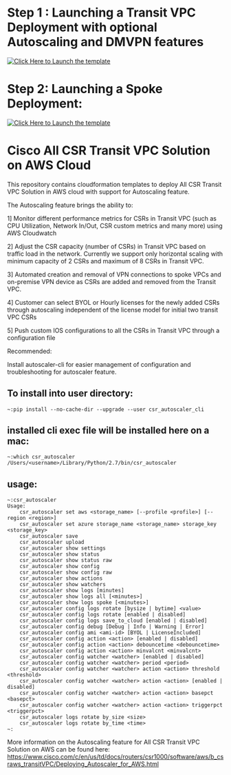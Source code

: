 # Step 1 : Launching a Transit VPC Deployment with optional Autoscaling and DMVPN features

[![Click Here to Launch the template](https://s3.amazonaws.com/cloudformation-examples/cloudformation-launch-stack.png)](https://console.aws.amazon.com/cloudformation/home?region=us-east-1#/stacks/new?stackName=AllCSRTransitVPCStack&templateURL=https://s3.amazonaws.com/csr1000vautoscaler-us-east-1/released/cisco-transit-vpc-primary-account.template)

# Step 2: Launching a Spoke Deployment:

[![Click Here to Launch the template](https://s3.amazonaws.com/cloudformation-examples/cloudformation-launch-stack.png)](https://console.aws.amazon.com/cloudformation/home?region=us-east-1#/stacks/new?stackName=AllCSRTransitVPCStack&templateURL=https://s3.amazonaws.com/csr1000vautoscaler-us-east-1/released/spoke-vpc.template)

# Cisco All CSR Transit VPC Solution on AWS Cloud
This repository contains cloudformation templates to deploy All CSR Transit VPC Solution in AWS cloud with support for Autoscaling feature.

The Autoscaling feature brings the ability to:

1] Monitor different performance metrics for CSRs in Transit VPC (such as CPU Utilization, Network In/Out, CSR custom metrics and many more) using AWS Cloudwatch

2] Adjust the CSR capacity (number of CSRs) in Transit VPC based on traffic load in the network. Currently we support only horizontal scaling with minimum capacity of 2 CSRs and maximum of 8 CSRs in Transit VPC.

3] Automated creation and removal of VPN connections to spoke VPCs and on-premise VPN device as CSRs are added and removed from the Transit VPC.

4] Customer can select BYOL or Hourly licenses for the newly added CSRs through autoscaling independent of the license model for initial two transit VPC CSRs

5] Push custom IOS configurations to all the CSRs in Transit VPC through a configuration file

Recommended:

Install autoscaler-cli for easier management of configuration and troubleshooting for autoscaler feature.

## To install into user directory:
```
~:pip install --no-cache-dir --upgrade --user csr_autoscaler_cli
```

## installed cli exec file will be installed here on a mac:
```
~:which csr_autoscaler
/Users/<username>/Library/Python/2.7/bin/csr_autoscaler
```

## usage:
```
~:csr_autoscaler
Usage:
    csr_autoscaler set aws <storage_name> [--profile <profile>] [--region <region>]
    csr_autoscaler set azure storage_name <storage_name> storage_key <storage_key>
    csr_autoscaler save
    csr_autoscaler upload
    csr_autoscaler show settings
    csr_autoscaler show status
    csr_autoscaler show status raw
    csr_autoscaler show config
    csr_autoscaler show config raw
    csr_autoscaler show actions
    csr_autoscaler show watchers
    csr_autoscaler show logs [minutes]
    csr_autoscaler show logs all [<minutes>]
    csr_autoscaler show logs spoke [<minutes>]
    csr_autoscaler config logs rotate [bysize | bytime] <value>
    csr_autoscaler config logs rotate [enabled | disabled]
    csr_autoscaler config logs save_to_cloud [enabled | disabled]
    csr_autoscaler config debug [Debug | Info | Warning | Error]
    csr_autoscaler config ami <ami-id> [BYOL | LicenseIncluded]
    csr_autoscaler config action <action> [enabled | disabled]
    csr_autoscaler config action <action> debouncetime <debouncetime>
    csr_autoscaler config action <action> minvalcnt <minvalcnt>
    csr_autoscaler config watcher <watcher> [enabled | disabled]
    csr_autoscaler config watcher <watcher> period <period>
    csr_autoscaler config watcher <watcher> action <action> threshold <threshold>
    csr_autoscaler config watcher <watcher> action <action> [enabled | disabled]
    csr_autoscaler config watcher <watcher> action <action> basepct <basepct>
    csr_autoscaler config watcher <watcher> action <action> triggerpct <triggerpct>
    csr_autoscaler logs rotate by_size <size>
    csr_autoscaler logs rotate by_time <time>
~:
```

More information on the Autoscaling feature for All CSR Transit VPC Solution on AWS can be found here:
https://www.cisco.com/c/en/us/td/docs/routers/csr1000/software/aws/b_csraws_transitVPC/Deploying_Autoscaler_for_AWS.html
